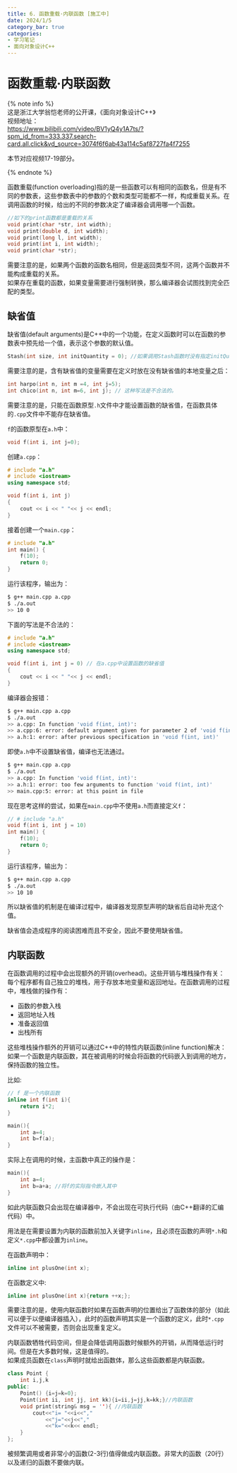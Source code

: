 ```yaml
---
title: 6. 函数重载·内联函数 [施工中]
date: 2024/1/5
category_bar: true
categories: 
- 学习笔记
- 面向对象设计C++
---
```


# 函数重载·内联函数
{% note info %}  
这是浙江大学翁恺老师的公开课，《面向对象设计C++》  
视频地址：  
https://www.bilibili.com/video/BV1yQ4y1A7ts/?spm_id_from=333.337.search-card.all.click&vd_source=3074f6f6ab43a114c5af8727fa4f7255

本节对应视频17-19部分。  

{% endnote %}


函数重载(function overloading)指的是一些函数可以有相同的函数名，但是有不同的参数表，这些参数表中的参数的个数和类型可能都不一样，构成重载关系。在调用函数的时候，给出的不同的参数决定了编译器会调用哪一个函数。  
```cpp
//如下的print函数都是重载的关系
void print(char *str, int width);
void print(double d, int width);
void print(long l, int width);
void print(int i, int width);
void print(char *str);
```

需要注意的是，如果两个函数的函数名相同，但是返回类型不同，这两个函数并不能构成重载的关系。  
如果存在重载的函数，如果变量需要进行强制转换，那么编译器会试图找到完全匹配的类型。  

## 缺省值
缺省值(default arguments)是C++中的一个功能，在定义函数时可以在函数的参数表中预先给一个值，表示这个参数的默认值。
```cpp
Stash(int size, int initQuantity = 0); //如果调用Stash函数时没有指定initQuantity，那么它自动为0
```
需要注意的是，含有缺省值的变量需要在定义时放在没有缺省值的本地变量之后：  
```cpp
int harpo(int n, int m =4, int j=5);
int chico(int n, int m=6, int j); // 这种写法是不合法的。
```
需要注意的是，只能在函数原型`.h`文件中才能设置函数的缺省值，在函数具体的`.cpp`文件中不能存在缺省值。  

`f`的函数原型在`a.h`中：  
```cpp
void f(int i, int j=0);
```
创建`a.cpp`：
```cpp
# include "a.h"
# include <iostream>
using namespace std;

void f(int i, int j)
{
    cout << i << " "<< j << endl;
}

```
接着创建一个`main.cpp`：
```cpp
# include "a.h"
int main() {
    f(10);
    return 0;
}
```
运行该程序，输出为：  
```bash
$ g++ main.cpp a.cpp
$ ./a.out
>> 10 0
```
下面的写法是不合法的：  
```cpp
# include "a.h"
# include <iostream>
using namespace std;

void f(int i, int j = 0) // 在a.cpp中设置函数的缺省值
{
    cout << i << " "<< j << endl;
}
```
编译器会报错：  
```bash
$ g++ main.cpp a.cpp
$ ./a.out
>> a.cpp: In function 'void f(int, int)':
>> a.cpp:6: error: default argument given for parameter 2 of 'void f(int, int)'
>> a.h:1: error: after previous specification in 'void f(int, int)'
```
即使`a.h`中不设置缺省值，编译也无法通过。  
```bash
$ g++ main.cpp a.cpp
$ ./a.out
>> a.cpp: In function 'void f(int, int)':
>> a.h:1: error: too few arguments to function 'void f(int, int)'
>> main.cpp:5: error: at this point in file
```

现在思考这样的尝试，如果在`main.cpp`中不使用`a.h`而直接定义`f`：  
```cpp
// # include "a.h"
void f(int i, int j = 10)
int main() {
    f(10);
    return 0;
}
```
运行该程序，输出为：  
```bash
$ g++ main.cpp a.cpp
$ ./a.out
>> 10 10
```
所以缺省值的机制是在编译过程中，编译器发现原型声明的缺省后自动补充这个值。  

缺省值会造成程序的阅读困难而且不安全，因此不要使用缺省值。  

## 内联函数
在函数调用的过程中会出现额外的开销(overhead)。这些开销与堆栈操作有关：每个程序都有自己独立的堆栈，用于存放本地变量和返回地址。在函数调用的过程中，堆栈做的操作有：  
- 函数的参数入栈
- 返回地址入栈
- 准备返回值
- 出栈所有

这些堆栈操作额外的开销可以通过C++中的特性内联函数(inline function)解决：如果一个函数是内联函数，其在被调用的时候会将函数的代码嵌入到调用的地方，保持函数的独立性。  

比如:  
```cpp
// f 是一个内联函数
inline int f(int i){
    return i*2;
} 

main(){
    int a=4;
    int b=f(a);
}
```
实际上在调用的时候，主函数中真正的操作是：  
```cpp
main(){
    int a=4;
    int b=a+a; //将f的实际指令嵌入其中
}
```
如此内联函数只会出现在编译器中，不会出现在可执行代码（由C++翻译的汇编代码）中。  

用法是在需要设置为内联的函数前加入关键字`inline`，且必须在函数的声明`*.h`和定义`*.cpp`中都设置为`inline`。  

在函数声明中：  
```cpp
inline int plusOne(int x);
```
在函数定义中:  
```cpp
inline int plusOne(int x){return ++x;};
```
需要注意的是，使用内联函数时如果在函数声明的位置给出了函数体的部分（如此可以便于以便编译器插入），此时的函数声明其实是一个函数的定义，此时`*.cpp`文件可以不被需要，否则会出现重复定义。  

内联函数牺牲代码空间，但是会降低调用函数时候额外的开销，从而降低运行时间。但是在大多数时候，这是值得的。   
如果成员函数在`class`声明时就给出函数体，那么这些函数都是内联函数。  
```cpp
class Point {
    int i,j,k
public:
    Point() {i=j=k=0};
    Point(int ii, int jj, int kk){i=ii,j=jj,k=kk;}//内联函数
    void print(string& msg = ''){ //内联函数
        cout<<"i= "<<i<<","
            <<"j="<<j<<","
            <<"k="<<k<< endl;
    }
};
```

被频繁调用或者非常小的函数(2-3行)值得做成内联函数。非常大的函数（20行）以及递归的函数不要做内联。  